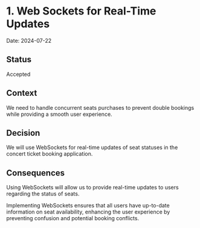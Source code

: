 # 1. Web Sockets for Real-Time Updates

Date: 2024-07-22

## Status

Accepted

## Context

We need to handle concurrent seats purchases to prevent double bookings while providing a smooth user experience.

## Decision

We will use WebSockets for real-time updates of seat statuses in the concert ticket booking application.

## Consequences

Using WebSockets will allow us to provide real-time updates to users regarding the status of seats.

Implementing WebSockets ensures that all users have up-to-date information on seat availability, enhancing the user experience by preventing confusion and potential booking conflicts.
